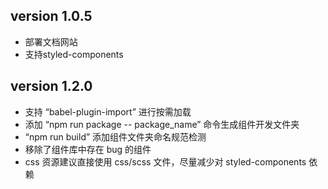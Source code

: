 ## version 1.0.5

- 部署文档网站
- 支持styled-components

## version 1.2.0
- 支持 “babel-plugin-import” 进行按需加载
- 添加 “npm run package -- package_name” 命令生成组件开发文件夹
- “npm run build” 添加组件文件夹命名规范检测
- 移除了组件库中存在 bug 的组件
- css 资源建议直接使用 css/scss 文件，尽量减少对 styled-components 依赖
